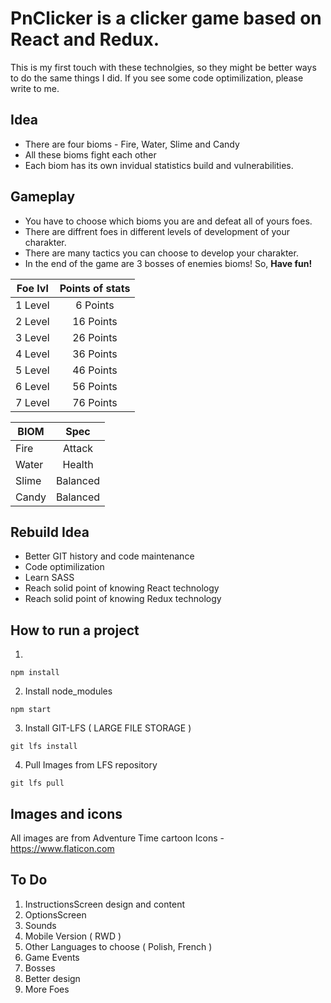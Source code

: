 # PnClicker is a clicker game based on React and Redux.

 This is my first touch with these technolgies, so they might be better
 ways to do the same things I did. If you see some code optimilization, please write to me.

## Idea
 - There are four bioms - Fire, Water, Slime and Candy
 - All these bioms fight each other
 - Each biom has its own invidual statistics build and vulnerabilities.

## Gameplay
 - You have to choose which bioms you are and defeat all of yours foes.
 - There are diffrent foes in different levels of development of your
   charakter.
 - There are many tactics you can choose to develop your charakter.
 - In the end of the game are 3 bosses of enemies bioms!
    So, **Have fun!**


| Foe lvl      | Points of stats|
| ------------- |:-------------:|
| 1 Level       | 6 Points
| 2 Level       | 16 Points     |
| 3 Level       | 26 Points     |
| 4 Level       | 36 Points     |
| 5 Level       | 46 Points     |
| 6 Level       | 56 Points     |
| 7 Level       | 76 Points     |


| BIOM    | Spec |
| ------------- |:-------------:|
| Fire        | Attack       |
| Water       | Health       |
| Slime       | Balanced     |
| Candy       | Balanced     |


## Rebuild Idea
 - Better GIT history and code maintenance
 - Code optimilization
 - Learn SASS
 - Reach solid point of knowing React technology
 - Reach solid point of knowing Redux technology


## How to run a project
1.

```
npm install
```
2. Install node_modules

```
npm start
```

3. Install GIT-LFS ( LARGE FILE STORAGE ) 

```
git lfs install
```

4. Pull Images from LFS repository

```
git lfs pull
```


## Images and icons
All images are from Adventure Time cartoon
Icons - https://www.flaticon.com


## To Do
<ol>
    <li>InstructionsScreen design and content</li>
    <li>OptionsScreen</li>
    <li>Sounds</li>
    <li>Mobile Version ( RWD )</li>
    <li>Other Languages to choose ( Polish, French )</li>
    <li>Game Events</li>
    <li>Bosses</li>
    <li>Better design</li>
    <li>More Foes</li>
</ol>

